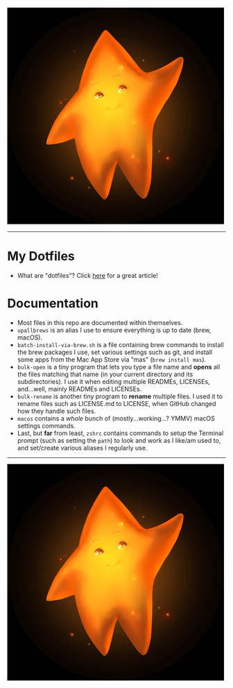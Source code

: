 ![logo](https://github.com/danispringer/docs/blob/master/images/star-400.jpg?raw=true&sanitize=true)
***
# My Dotfiles
- What are "dotfiles"? Click [here](https://www.freecodecamp.org/news/dotfiles-what-is-a-dot-file-and-how-to-create-it-in-mac-and-linux/) for a great article!

# Documentation
- Most files in this repo are documented within themselves.
- `upallbrews` is an alias I use to ensure everything is up to date (brew, macOS).
- `batch-install-via-brew.sh` is a file containing brew commands to install the brew packages I use, set various settings such as git, and install some apps from the Mac App Store via "mas" (`brew install mas`).
- `bulk-open` is a tiny program that lets you type a file name and **opens** all the files matching that name (in your current directory and its subdirectories). I use it when editing multiple READMEs, LICENSEs, and...well, mainly READMEs and LICENSEs.
- `bulk-rename` is another tiny program to **rename** multiple files. I used it to rename files such as LICENSE.md to LICENSE, when GitHub changed how they handle such files.
- `macos` contains a *whole* bunch of (mostly...working...? YMMV) macOS settings commands.
- Last, but **far** from least, `zshrc` contains commands to setup the Terminal prompt (such as setting the `path`) to look and work as I like/am used to, and set/create various aliases I regularly use.
***
![logo](https://github.com/danispringer/docs/blob/master/images/star-400.jpg?raw=true&sanitize=true)